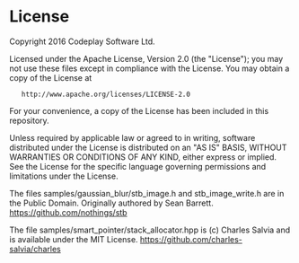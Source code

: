 # License 

 Copyright 2016 Codeplay Software Ltd.

   Licensed under the Apache License, Version 2.0 (the "License");
   you may not use these files except in compliance with the License.
   You may obtain a copy of the License at

       http://www.apache.org/licenses/LICENSE-2.0

   For your convenience, a copy of the License has been included in this
   repository.

   Unless required by applicable law or agreed to in writing, software
   distributed under the License is distributed on an "AS IS" BASIS,
   WITHOUT WARRANTIES OR CONDITIONS OF ANY KIND, either express or implied.
   See the License for the specific language governing permissions and
   limitations under the License.

   The files samples/gaussian_blur/stb_image.h and stb_image_write.h are
   in the Public Domain. Originally authored by Sean Barrett.
   https://github.com/nothings/stb

   The file samples/smart_pointer/stack_allocator.hpp is (c) Charles Salvia
   and is available under the MIT License.
   https://github.com/charles-salvia/charles
